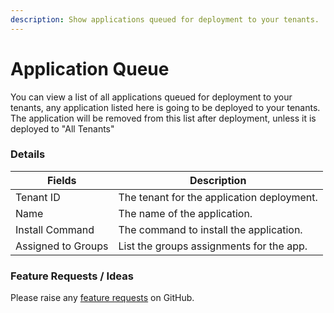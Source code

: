 ```yaml
---
description: Show applications queued for deployment to your tenants.
---
```


# Application Queue

You can view a list of all applications queued for deployment to your tenants, any application listed here is going to be deployed to your tenants. The application will be removed from this list after deployment, unless it is deployed to "All Tenants"

### Details

| Fields             | Description                                |
| ------------------ | ------------------------------------------ |
| Tenant ID          | The tenant for the application deployment. |
| Name               | The name of the application.               |
| Install Command    | The command to install the application.    |
| Assigned to Groups | List the groups assignments for the app.   |



### Feature Requests / Ideas

Please raise any [feature requests](https://github.com/KelvinTegelaar/CIPP/issues/new?assignees=\&labels=enhancement%2Cno-priority\&projects=\&template=feature.yml\&title=%5BFeature+Request%5D%3A+) on GitHub.
